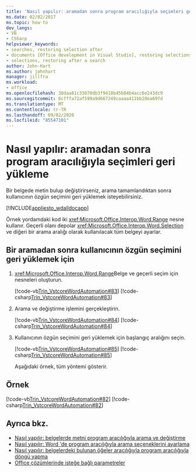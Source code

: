 ```yaml
---
title: 'Nasıl yapılır: aramadan sonra program aracılığıyla seçimleri geri yükleme'
ms.date: 02/02/2017
ms.topic: how-to
dev_langs:
- VB
- CSharp
helpviewer_keywords:
- searches, restoring selection after
- documents [Office development in Visual Studio], restoring selections
- selections, restoring after a search
author: John-Hart
ms.author: johnhart
manager: jillfra
ms.workload:
- office
ms.openlocfilehash: 30daa81c33070db3f9418b45b84b4acc6e243dc9
ms.sourcegitcommit: 6cfffa72af599a9d667249caaaa411bb28ea69fd
ms.translationtype: MT
ms.contentlocale: tr-TR
ms.lasthandoff: 09/02/2020
ms.locfileid: "85547101"
---
```

# <a name="how-to-programmatically-restore-selections-after-searches"></a>Nasıl yapılır: aramadan sonra program aracılığıyla seçimleri geri yükleme
  Bir belgede metin bulup değiştirirseniz, arama tamamlandıktan sonra kullanıcının özgün seçimini geri yüklemek isteyebilirsiniz.

 [!INCLUDE[appliesto_wdalldocapp](../vsto/includes/appliesto-wdalldocapp-md.md)]

 Örnek yordamdaki kod iki <xref:Microsoft.Office.Interop.Word.Range> nesne kullanır. Geçerli olanı depolar <xref:Microsoft.Office.Interop.Word.Selection> ve diğeri bir arama aralığı olarak kullanılacak tüm belgeyi ayarlar.

## <a name="to-restore-the-users-original-selection-after-a-search"></a>Bir aramadan sonra kullanıcının özgün seçimini geri yüklemek için

1. <xref:Microsoft.Office.Interop.Word.Range>Belge ve geçerli seçim için nesneleri oluşturun.

    [!code-vb[Trin_VstcoreWordAutomation#83](../vsto/codesnippet/VisualBasic/Trin_VstcoreWordAutomationVB/ThisDocument.vb#83)]
    [!code-csharp[Trin_VstcoreWordAutomation#83](../vsto/codesnippet/CSharp/Trin_VstcoreWordAutomationCS/ThisDocument.cs#83)]

2. Arama ve değiştirme işlemini gerçekleştirin.

    [!code-vb[Trin_VstcoreWordAutomation#84](../vsto/codesnippet/VisualBasic/Trin_VstcoreWordAutomationVB/ThisDocument.vb#84)]
    [!code-csharp[Trin_VstcoreWordAutomation#84](../vsto/codesnippet/CSharp/Trin_VstcoreWordAutomationCS/ThisDocument.cs#84)]

3. Kullanıcının özgün seçimini geri yüklemek için başlangıç aralığını seçin.

    [!code-vb[Trin_VstcoreWordAutomation#85](../vsto/codesnippet/VisualBasic/Trin_VstcoreWordAutomationVB/ThisDocument.vb#85)]
    [!code-csharp[Trin_VstcoreWordAutomation#85](../vsto/codesnippet/CSharp/Trin_VstcoreWordAutomationCS/ThisDocument.cs#85)]

   Aşağıdaki örnek, tüm yöntemi gösterir.

## <a name="example"></a>Örnek
 [!code-vb[Trin_VstcoreWordAutomation#82](../vsto/codesnippet/VisualBasic/Trin_VstcoreWordAutomationVB/ThisDocument.vb#82)]
 [!code-csharp[Trin_VstcoreWordAutomation#82](../vsto/codesnippet/CSharp/Trin_VstcoreWordAutomationCS/ThisDocument.cs#82)]

## <a name="see-also"></a>Ayrıca bkz.
- [Nasıl yapılır: belgelerde metni program aracılığıyla arama ve değiştirme](../vsto/how-to-programmatically-search-for-and-replace-text-in-documents.md)
- [Nasıl yapılır: Word 'de program aracılığıyla arama seçeneklerini ayarlama](../vsto/how-to-programmatically-set-search-options-in-word.md)
- [Nasıl yapılır: belgelerdeki bulunan öğeler aracılığıyla program aracılığıyla döngü yapma](../vsto/how-to-programmatically-loop-through-found-items-in-documents.md)
- [Office çözümlerinde isteğe bağlı parametreler](../vsto/optional-parameters-in-office-solutions.md)
